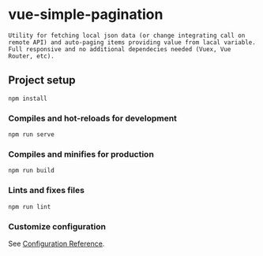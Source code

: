 # vue-simple-pagination
```
Utility for fetching local json data (or change integrating call on remote API) and auto-paging items providing value from lacal variable.
Full responsive and no additional dependecies needed (Vuex, Vue Router, etc).
```

## Project setup
```
npm install
```

### Compiles and hot-reloads for development
```
npm run serve
```

### Compiles and minifies for production
```
npm run build
```

### Lints and fixes files
```
npm run lint
```

### Customize configuration
See [Configuration Reference](https://cli.vuejs.org/config/).
